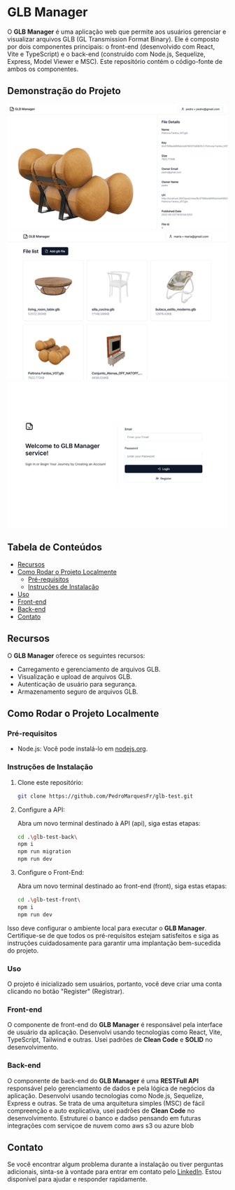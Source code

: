 # GLB Manager

O **GLB Manager** é uma aplicação web que permite aos usuários gerenciar e visualizar arquivos GLB (GL Transmission Format Binary). Ele é composto por dois componentes principais: o front-end (desenvolvido com React, Vite e TypeScript) e o back-end (construído com Node.js, Sequelize, Express, Model Viewer e MSC). Este repositório contém o código-fonte de ambos os componentes.

## Demonstração do Projeto
![Demonstração do Projeto](./glb-test-front/src/assets/Screenshot%202023-09-23%20160806.png)
![Demonstração do Projeto](./glb-test-front/src/assets/Screenshot%202023-09-22%20174720.png)
![Demonstração do Projeto](./glb-test-front/src/assets/Screenshot%202023-09-22%201748322.png)

## Tabela de Conteúdos

- [Recursos](#recursos)
- [Como Rodar o Projeto Localmente](#como-rodar-o-projeto-localmente)
  - [Pré-requisitos](#pré-requisitos)
  - [Instruções de Instalação](#instruções-de-instalação)
- [Uso](#uso)
- [Front-end](#front-end)
- [Back-end](#back-end)
- [Contato](#contato)

## Recursos

O **GLB Manager** oferece os seguintes recursos:

- Carregamento e gerenciamento de arquivos GLB.
- Visualização e upload de arquivos GLB.
- Autenticação de usuário para segurança.
- Armazenamento seguro de arquivos GLB.

## Como Rodar o Projeto Localmente

### Pré-requisitos

- Node.js: Você pode instalá-lo em [nodejs.org](https://nodejs.org/).

### Instruções de Instalação

1. Clone este repositório:

   ```bash
   git clone https://github.com/PedroMarquesFr/glb-test.git
   ```

2. Configure a API:

   Abra um novo terminal destinado à API (api), siga estas etapas:

   ```bash
   cd .\glb-test-back\
   npm i
   npm run migration
   npm run dev
   ```

3. Configure o Front-End:

   Abra um novo terminal destinado ao front-end (front), siga estas etapas:

   ```bash
   cd .\glb-test-front\
   npm i
   npm run dev
   ```

Isso deve configurar o ambiente local para executar o **GLB Manager**. Certifique-se de que todos os pré-requisitos estejam satisfeitos e siga as instruções cuidadosamente para garantir uma implantação bem-sucedida do projeto.

### Uso

O projeto é inicializado sem usuários, portanto, você deve criar uma conta clicando no botão "Register" (Registrar).

### Front-end
O componente de front-end do **GLB Manager** é responsável pela interface de usuário da aplicação. Desenvolvi usando tecnologias como React, Vite, TypeScript, Tailwind e outras. Usei padrões de **Clean Code** e **SOLID** no desenvolvimento.

### Back-end
O componente de back-end do **GLB Manager** é uma **RESTFull API** responsável pelo gerenciamento de dados e pela lógica de negócios da aplicação. Desenvolvi usando tecnologias como Node.js, Sequelize, Express e outras. Se trata de uma arquitetura simples (MSC) de fácil compreenção e auto explicativa, usei padrões de **Clean Code** no desenvolvimento.
Estruturei o banco e dadso pensando em futuras integrações com serviçoe de nuvem como aws s3 ou azure blob

## Contato

Se você encontrar algum problema durante a instalação ou tiver perguntas adicionais, sinta-se à vontade para entrar em contato pelo [LinkedIn](https://www.linkedin.com/in/pedro-marques-4a8609182/). Estou disponível para ajudar e responder rapidamente.
